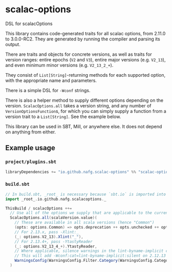 # scalac-options
DSL for scalacOptions

This library contains code-generated traits for all scalac options, from 2.11.0 to 3.0.0-RC2. They are generated by running the compiler and parsing its output.

There are traits and objects for concrete versions, as well as traits for version ranges: entire epochs (`V2` and `V3`), entire major versions (e.g. `V2_13`), and even minimum minor versions (e.g. `V2_13_2_+`).

They consist of `List[String]`-returning methods for each supported option, with the appropriate name and parameters.

There is a simple DSL for `-Wconf` strings.

There is also a helper method to supply different options depending on the version.
`ScalacOptions.all` takes a version string, and any number of `VersionOptionsFunction`s,
for which you can simply supply a function from a version trait to a `List[String]`. See the example below.

This library can be used in SBT, Mill, or anywhere else. It does not depend on anything from either.


## Example usage

### `project/plugins.sbt`
```scala
libraryDependencies += "io.github.nafg.scalac-options" %% "scalac-options" % "0.1.3"
```
### `build.sbt`
```scala
// In build.sbt, _root_ is necessary because `sbt.io` is imported into the namespace already
import _root_.io.github.nafg.scalacoptions._

ThisBuild / scalacOptions ++=
  // Use all of the options we supply that are applicable to the current version
  ScalacOptions.all(scalaVersion.value)(
    // These are available in all scala versions (hence "Common")
    (opts: options.Common) => opts.deprecation ++ opts.unchecked ++ opts.feature,
    // For 2.13.x, pass -Xlint:_
    (_: options.V2_13).Xlint("_"),
    // For 2.13.4+, pass -YtastyReader
    (_: options.V2_13_4_+).YtastyReader,
    // Where applicable, silence warnings in the lint-byname-implicit category
    // This will add -Wconf:cat=lint-byname-implicit:silent on 2.12.13 and 2.13.2+
    WarningsConfig(WarningsConfig.Filter.Category(WarningsConfig.Category.`lint-byname-implicit`).silent)
  )
```
